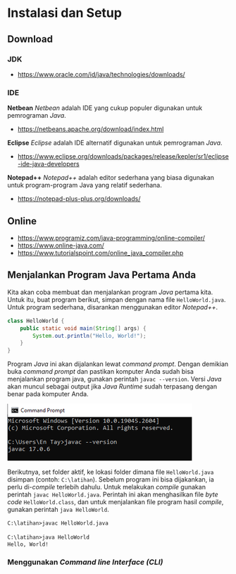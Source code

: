 # Instalasi dan Setup

## Download
### JDK
- https://www.oracle.com/id/java/technologies/downloads/

### IDE

**Netbean**
_Netbean_ adalah IDE yang cukup populer digunakan untuk pemrograman _Java_.
- https://netbeans.apache.org/download/index.html

**Eclipse**
_Eclipse_ adalah IDE alternatif digunakan untuk pemrograman _Java_.
- https://www.eclipse.org/downloads/packages/release/kepler/sr1/eclipse-ide-java-developers

**Notepad++**
_Notepad++_ adalah editor sederhana yang biasa digunakan untuk program-program Java yang relatif sederhana.
- https://notepad-plus-plus.org/downloads/


## Online
- https://www.programiz.com/java-programming/online-compiler/
- https://www.online-java.com/
- https://www.tutorialspoint.com/online_java_compiler.php

## Menjalankan Program Java Pertama Anda

Kita akan coba membuat dan menjalankan program _Java_ pertama kita. Untuk itu, buat program berikut, simpan dengan nama file `HelloWorld.java`. Untuk program sederhana, disarankan menggunakan editor _Notepad++_.

```java
class HelloWorld {
    public static void main(String[] args) {
        System.out.println("Hello, World!"); 
    }
}
```

Program _Java_ ini akan dijalankan lewat _command prompt_. Dengan demikian buka _command prompt_ dan pastikan komputer Anda sudah bisa menjalankan program java, gunakan perintah `javac --version`. Versi _Java_ akan muncul sebagai output jika _Java Runtime_ sudah terpasang dengan benar pada komputer Anda.

![](images/02-javac-version.png)

Berikutnya, set folder aktif, ke lokasi folder dimana file `HelloWorld.java` disimpan (contoh: `C:\latihan`).
Sebelum program ini bisa dijakankan, ia perlu di-_compile_ terlebih dahulu. Untuk melakukan _compile_ gunakan perintah `javac HelloWorld.java`. Perintah ini akan menghasilkan file _byte code_ `HelloWorld.class`, dan untuk menjalankan file program hasil _compile_, gunakan perintah `java HelloWorld`.

```
C:\latihan>javac HelloWorld.java

C:\latihan>java HelloWorld
Hello, World!

```




### Menggunakan _Command line Interface (CLI)_

